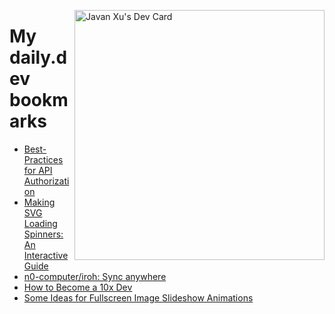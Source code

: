 
<a href="https://app.daily.dev/JavanXU"><img align="right" src="https://api.daily.dev/devcards/e45a150971844cd6959a94bb94e861ea.png?r=quw" width="400" alt="Javan Xu's Dev Card"/></a>

# My daily.dev bookmarks
<!-- daily.dev BOOKMARKS:START -->
- [Best-Practices for API Authorization](https://app.daily.dev/posts/SCN66Fitb?utm_source=rss&utm_medium=bookmarks&utm_campaign=6ueXw3FRNQzpNtewCDbI6)
- [Making SVG Loading Spinners: An Interactive Guide](https://app.daily.dev/posts/vnV0K68x5?utm_source=rss&utm_medium=bookmarks&utm_campaign=6ueXw3FRNQzpNtewCDbI6)
- [n0-computer/iroh: Sync anywhere](https://app.daily.dev/posts/d0i6IXhnW?utm_source=rss&utm_medium=bookmarks&utm_campaign=6ueXw3FRNQzpNtewCDbI6)
- [How to Become a 10x Dev](https://app.daily.dev/posts/6Z5TeRkqV?utm_source=rss&utm_medium=bookmarks&utm_campaign=6ueXw3FRNQzpNtewCDbI6)
- [Some Ideas for Fullscreen Image Slideshow Animations](https://app.daily.dev/posts/G6AnG3P8e?utm_source=rss&utm_medium=bookmarks&utm_campaign=6ueXw3FRNQzpNtewCDbI6)
<!-- daily.dev BOOKMARKS:END -->
